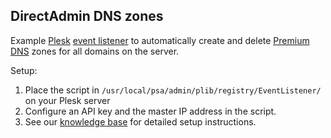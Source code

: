 ## DirectAdmin DNS zones

Example [Plesk](https://www.plesk.com/) [event listener](https://docs.plesk.com/en-US/onyx/extensions-guide/plesk-features-available-for-extensions/subscribe-to-plesk-events.71093/) to automatically create and delete [Premium DNS](https://realtimeregister.com/what-we-offer/add-products/premiumdns/) zones for all domains on the server.

Setup:
1. Place the script in `/usr/local/psa/admin/plib/registry/EventListener/` on your Plesk server
2. Configure an API key and the master IP address in the script.
3. See our [knowledge base](https://kb.realtimeregister.com/article/377-plesk-master-slave-replication) for detailed setup instructions.
